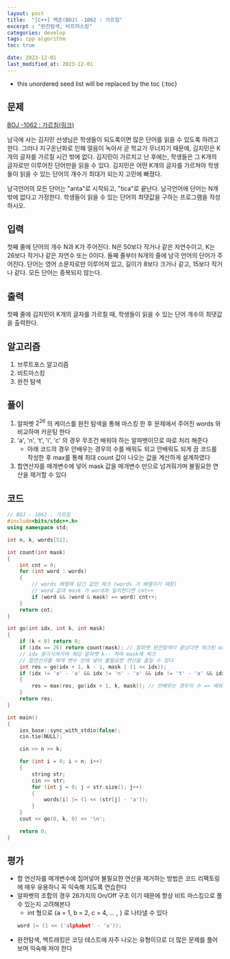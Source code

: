 ```yaml
---
layout: post
title:  "[C++] 백준(BOJ) -1062 : 가르침"
excerpt : "완전탐색, 비트마스킹"
categories: develop
tags: cpp algorithm
toc: true

date: 2023-12-01
last_modified_at: 2023-12-01
---
```


* this unordered seed list will be replaced by the toc
{:toc}

## 문제 

[BOJ -1062 : 가르침(링크)](https://www.acmicpc.net/problem/1062)

남극에 사는 김지민 선생님은 학생들이 되도록이면 많은 단어를 읽을 수 있도록 하려고 한다. 그러나 지구온난화로 인해 얼음이 녹아서 곧 학교가 무너지기 때문에, 김지민은 K개의 글자를 가르칠 시간 밖에 없다. 김지민이 가르치고 난 후에는, 학생들은 그 K개의 글자로만 이루어진 단어만을 읽을 수 있다. 김지민은 어떤 K개의 글자를 가르쳐야 학생들이 읽을 수 있는 단어의 개수가 최대가 되는지 고민에 빠졌다.

남극언어의 모든 단어는 "anta"로 시작되고, "tica"로 끝난다. 남극언어에 단어는 N개 밖에 없다고 가정한다. 학생들이 읽을 수 있는 단어의 최댓값을 구하는 프로그램을 작성하시오.

## 입력
첫째 줄에 단어의 개수 N과 K가 주어진다. N은 50보다 작거나 같은 자연수이고, K는 26보다 작거나 같은 자연수 또는 0이다. 둘째 줄부터 N개의 줄에 남극 언어의 단어가 주어진다. 단어는 영어 소문자로만 이루어져 있고, 길이가 8보다 크거나 같고, 15보다 작거나 같다. 모든 단어는 중복되지 않는다.

## 출력
첫째 줄에 김지민이 K개의 글자를 가르칠 때, 학생들이 읽을 수 있는 단어 개수의 최댓값을 출력한다.

## 알고리즘
  1. 브루트포스 알고리즘
  2. 비트마스킹
  3. 완전 탐색

## 풀이
  1. 알파벳 $2^{26}$ 의 케이스를 완전 탐색을 통해 마스킹 한 후 문제에서 주어진 words 와 비교하며 카운팅 한다
  2. 'a', 'n', 't', 'i', 'c' 의 경우 무조건 배워야 하는 알파벳이므로 따로 처리 해준다
      - 아래 코드의 경우 안배우는 경우의 수를 배워도 되고 안배워도 되게 끔 코드를 작성한 후 max를 통해 최대 count 값이 나오는 값을 계산하게 설계하였다
  3. 합연산자를 매개변수에 넣어 mask 값을 매개변수 만으로 넘겨줘가며 불필요한 연산을 제거할 수 있다

  
## 코드  
```cpp
// BOJ - 1062 : 가르침
#include<bits/stdc++.h>
using namespace std;

int n, k, words[51];

int count(int mask)
{
	int cnt = 0;
	for (int word : words)
	{
		// words 배열에 담긴 값만 체크 (words 가 배열이기 때문)
		// word 값과 mask 가 word와 일치한다면 cnt++
		if (word && (word & mask) == word) cnt++;
	}
	return cnt;
}

int go(int idx, int k, int mask)
{
	if (k < 0) return 0;
	if (idx == 26) return count(mask); // 알파벳 완전탐색이 끝났다면 체크된 mask 숫자 세기
	// idx 증가시켜가며 해당 알파벳 k-- 하며 mask에 체크
	// 합연산자를 매개 변수 안에 넣어 불필요한 연산을 줄일 수 있다
	int res = go(idx + 1, k - 1, mask | (1 << idx)); 
	if (idx != 'a' - 'a' && idx != 'n' - 'a' && idx != 't' - 'a' && idx != 'i' - 'a' && idx != 'c' - 'a') // 'a', 'n', 't', 'i', 'c' 가 아닌경우
	{
		res = max(res, go(idx + 1, k, mask)); // 안배우는 경우의 수 => 배워도 되고 안배워도 된다
	}
	return res;
}

int main()
{
	ios_base::sync_with_stdio(false);
	cin.tie(NULL);

	cin >> n >> k;

	for (int i = 0; i < n; i++)
	{
		string str;
		cin >> str;
		for (int j = 0; j < str.size(); j++)
		{
			words[i] |= (1 << (str[j] - 'a'));
		}
	}
	cout << go(0, k, 0) << '\n';

	return 0;
}
```


## 평가  
* 합 연산자를 매개변수에 집어넣어 불필요한 연산을 제거하는 방법은 코드 리팩토링에 매우 유용하니 꼭 익숙해 지도록 연습한다
* 알파벳의 조합의 경우 26가지의 On/Off 구조 이기 때문에 항상 비트 마스킹으로 풀 수 있는지 고려해본다
    * int 형으로 {a = 1, b = 2, c = 4, ... , } 로 나타낼 수 있다 
    >> 
	```c++
	word |= (1 << ('alphabet' - 'a'));
	```
* 완전탐색, 백트래킹은 코딩 테스트에 자주 나오는 유형이므로 더 많은 문제를 풀어보며 익숙해 져야 한다